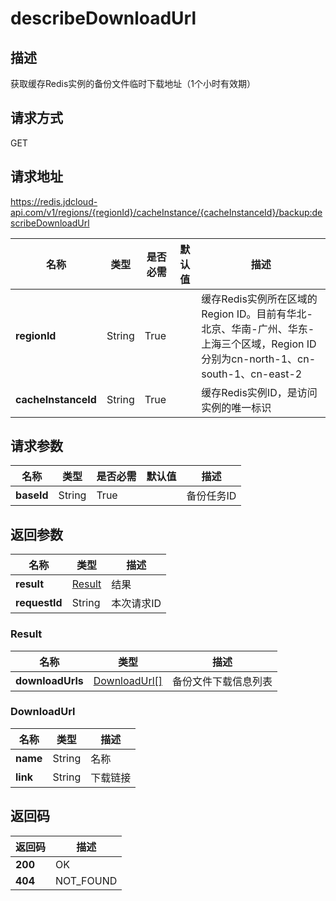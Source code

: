 # describeDownloadUrl


## 描述
获取缓存Redis实例的备份文件临时下载地址（1个小时有效期）

## 请求方式
GET

## 请求地址
https://redis.jdcloud-api.com/v1/regions/{regionId}/cacheInstance/{cacheInstanceId}/backup:describeDownloadUrl

|名称|类型|是否必需|默认值|描述|
|---|---|---|---|---|
|**regionId**|String|True| |缓存Redis实例所在区域的Region ID。目前有华北-北京、华南-广州、华东-上海三个区域，Region ID分别为cn-north-1、cn-south-1、cn-east-2|
|**cacheInstanceId**|String|True| |缓存Redis实例ID，是访问实例的唯一标识|

## 请求参数
|名称|类型|是否必需|默认值|描述|
|---|---|---|---|---|
|**baseId**|String|True| |备份任务ID|


## 返回参数
|名称|类型|描述|
|---|---|---|
|**result**|[Result](#result)|结果|
|**requestId**|String|本次请求ID|

### <div id="result">Result</div>
|名称|类型|描述|
|---|---|---|
|**downloadUrls**|[DownloadUrl[]](#downloadurl)|备份文件下载信息列表|
### <div id="downloadurl">DownloadUrl</div>
|名称|类型|描述|
|---|---|---|
|**name**|String|名称|
|**link**|String|下载链接|

## 返回码
|返回码|描述|
|---|---|
|**200**|OK|
|**404**|NOT_FOUND|
